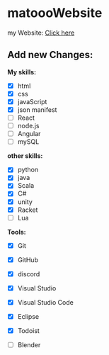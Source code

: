 # matoooWebsite
my Website:
[Click here](https://matooo3.github.io/)

## Add new Changes:

**My skills:** 
- [x] html
- [x] css
- [x] javaScript
- [x] json manifest
- [ ] React
- [ ] node.js
- [ ] Angular
- [ ] mySQL

**other skills:**
- [x] python
- [x] java
- [x] Scala
- [x] C#
- [x] unity
- [x] Racket
- [ ] Lua

**Tools:**
- [x] Git
- [x] GitHub
- [x] discord
- [x] Visual Studio
- [x] Visual Studio Code
- [x] Eclipse
- [x] Todoist 
- [ ] Blender

